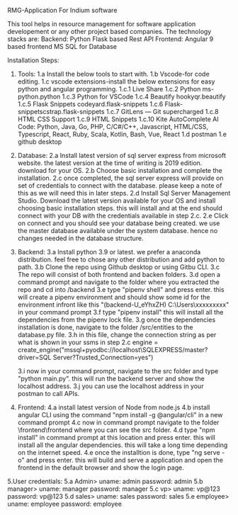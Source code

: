 RMG-Application For Indium software

This tool helps in resource management for software application developement or any other project based companies.
The technology stacks are:
Backend: Python Flask based Rest API
Frontend: Angular 9 based frontend
MS SQL for Database

Installation Steps:

1. Tools:
1.a Install the below tools to start with.
1.b Vscode-for code editing.
1.c vscode extensions-install the below extensions for easy python and angular programming.
    1.c.1 Live Share
    1.c.2 Python ms-python.python
    1.c.3 Python for VSCode
    1.c.4 Beautify hookyqr.beautify
    1.c.5 Flask Snippets    codeyard.flask-snippets
    1.c.6 Flask-snippetscstrap.flask-snippets
    1.c.7 GitLens — Git supercharged
    1.c.8 HTML CSS Support
    1.c.9 HTML Snippets
    1.c.10 Kite AutoComplete AI Code: Python, Java, Go, PHP, C/C#/C++, Javascript, HTML/CSS, Typescript, React, Ruby, Scala, Kotlin, Bash, Vue, React
1.d postman
1.e github desktop

2. Database:
    2.a Install latest version of sql server express from microsoft website. the latest version at the time of writing is 2019 edition. download for your OS.
    2.b Choose basic installation and complete the installation. 
    2.c once completed, the sql server express will provide on set of credentials to connect with the database. 
        please keep a note of this as we will need  this in later steps.
    2.d Install Sql Server Management Studio. Download the latest version available for your OS and install choosing basic installation steps. 
        this will install and at the end should connect with your DB with the credentials available in step 2.c. 
    2.e Click on connect and you should see your database being created. we use the master database available under the system database. 
        hence no changes needed in the database structure.

3. Backend:
    3.a Install python 3.9 or latest. we prefer a anaconda distribution. feel free to chose any other distribution and add python to path.
    3.b Clone the repo using Github desktop or using Gitbu CLI.
    3.c The repo will consist of both frontend and backen folders.
    3.d open a command prompt and navigate to the folder where you extracted the repo and cd into /backend
    3.e type "pipenv shell" and press enter. this will create a pipenv environment and should show some id for the environment infront like this 
        "(backend-U_eYhxZH) C:\Users\xxxxxxxxx" in your command prompt
    3.f type "pipenv install" this will install all the dependencies from the pipenv lock file.
    3.g once the dependencies installation is done, navigate to the folder /src/entities to the database.py file.
    3.h in this file, change the connection string as per what is shown in your ssms in step 2.c
        engine = create_engine("mssql+pyodbc://localhost\SQLEXPRESS/master?driver=SQL Server?Trusted_Connection=yes")

    3.i now in your command prompt, navigate to the src folder and type "python main.py". this will run the backend server and show the localhost address.
    3.j you can use the localhost address in your postman to call APIs.
    
4. Frontend:
    4.a install latest version of Node from node.js
    4.b install angular CLI using the command "npm install -g @angular/cli" in a new command prompt
    4.c now in command prompt navigate to the folder \frontend\frontend where you can see the src folder.
    4.d type "npm install" in command prompt at this location and press enter. this will install all the angular dependencies. 
        this will take a long time depending on the internet speed.
    4.e once the installtion is done, type "ng serve -o" and press enter. 
        this will build and serve a application and open the frontend in the default browser and show the login page.

5.User credentials:
    5.a Admin> uname: admin password: admin
    5.b manager> uname: manager password: manager
    5.c vp> uname: vp@123 password: vp@123
    5.d sales> uname: sales password: sales
    5.e employee> uname: employee password: employee






